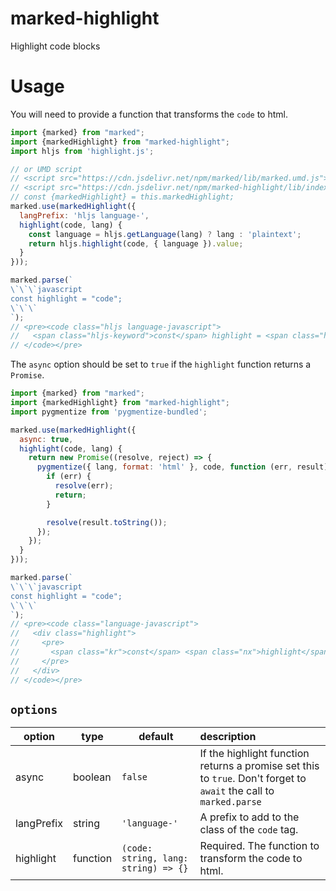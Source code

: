 # marked-highlight

Highlight code blocks

# Usage

You will need to provide a function that transforms the `code` to html.

```js
import {marked} from "marked";
import {markedHighlight} from "marked-highlight";
import hljs from 'highlight.js';

// or UMD script
// <script src="https://cdn.jsdelivr.net/npm/marked/lib/marked.umd.js"></script>
// <script src="https://cdn.jsdelivr.net/npm/marked-highlight/lib/index.umd.js"></script>
// const {markedHighlight} = this.markedHighlight;
marked.use(markedHighlight({
  langPrefix: 'hljs language-',
  highlight(code, lang) {
    const language = hljs.getLanguage(lang) ? lang : 'plaintext';
    return hljs.highlight(code, { language }).value;
  }
}));

marked.parse(`
\`\`\`javascript
const highlight = "code";
\`\`\`
`);
// <pre><code class="hljs language-javascript">
//   <span class="hljs-keyword">const</span> highlight = <span class="hljs-string">&quot;code&quot;</span>;
// </code></pre>
```

The `async` option should be set to `true` if the `highlight` function returns a `Promise`.

```js
import {marked} from "marked";
import {markedHighlight} from "marked-highlight";
import pygmentize from 'pygmentize-bundled';

marked.use(markedHighlight({
  async: true,
  highlight(code, lang) {
    return new Promise((resolve, reject) => {
      pygmentize({ lang, format: 'html' }, code, function (err, result) {
        if (err) {
          resolve(err);
          return;
        }

        resolve(result.toString());
      });
    });
  }
}));

marked.parse(`
\`\`\`javascript
const highlight = "code";
\`\`\`
`);
// <pre><code class="language-javascript">
//   <div class="highlight">
//     <pre>
//       <span class="kr">const</span> <span class="nx">highlight</span> <span class="o">=</span> <span class="s2">&quot;code&quot;</span><span class="p">;</span>
//     </pre>
//   </div>
// </code></pre>
```

## `options`

| option |  type  | default | description |
|--------|--------|---------|:------------|
| async  | boolean | `false` | If the highlight function returns a promise set this to `true`. Don't forget to `await` the call to `marked.parse` |
| langPrefix | string | `'language-'` | A prefix to add to the class of the `code` tag. |
| highlight | function | `(code: string, lang: string) => {}` | Required. The function to transform the code to html. |
